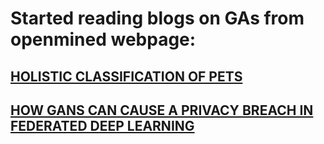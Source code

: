 # Started reading blogs on GAs from openmined webpage:

## [HOLISTIC CLASSIFICATION OF PETS](https://blog.openmined.org/holistic-classification-of-pets/)
## [HOW GANS CAN CAUSE A PRIVACY BREACH IN FEDERATED DEEP LEARNING](https://blog.openmined.org/how-gans-can-cause-a-privacy-breach-in-federated-deep-learning/)


